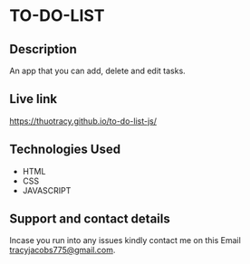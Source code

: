 # TO-DO-LIST
## Description
An app that you can add, delete and edit tasks.

## Live link
https://thuotracy.github.io/to-do-list-js/

## Technologies Used
* HTML
* CSS
* JAVASCRIPT

## Support and contact details
Incase you run into any issues kindly contact me on this Email tracyjacobs775@gmail.com.
